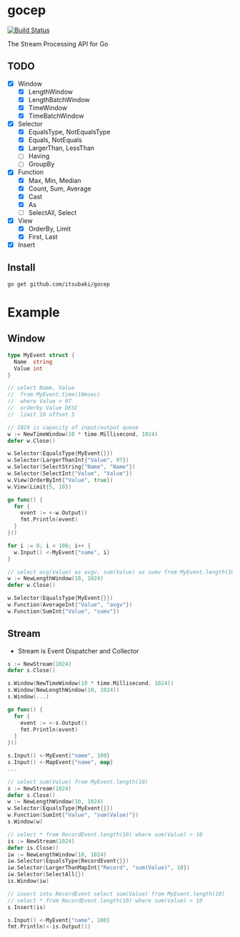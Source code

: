 # gocep

[![Build Status](https://travis-ci.org/itsubaki/gocep.svg?branch=develop)](https://travis-ci.org/itsubaki/gocep)

The Stream Processing API for Go

## TODO

 - [x] Window
    + [x] LengthWindow
    + [x] LengthBatchWindow
    + [x] TimeWindow
    + [x] TimeBatchWindow
 - [x] Selector
    + [x] EqualsType, NotEqualsType
    + [x] Equals, NotEquals
    + [x] LargerThan, LessThan
    + [ ] Having
    + [ ] GroupBy
 - [x] Function
    + [x] Max, Min, Median
    + [x] Count, Sum, Average
    + [x] Cast
    + [x] As
    + [ ] SelectAll, Select
 - [x] View
    + [x] OrderBy, Limit
    + [x] First, Last
 - [x] Insert

## Install

```console
go get github.com/itsubaki/gocep
```

# Example

## Window

```go
type MyEvent struct {
  Name  string
  Value int
}
```

```go
// select Name, Value
//  from MyEvent.time(10msec)
//  where Value > 97
//  orderby Value DESC
//  limit 10 offset 5

// 1024 is capacity of input/output queue
w := NewTimeWindow(10 * time.Millisecond, 1024)
defer w.Close()

w.Selector(EqualsType{MyEvent{}})
w.Selector(LargerThanInt{"Value", 97})
w.Selector(SelectString{"Name", "Name"})
w.Selector(SelectInt{"Value", "Value"})
w.View(OrderByInt{"Value", true})
w.View(Limit{5, 10})

go func() {
  for {
    event := <-w.Output()
    fmt.Println(event)
  }
}()

for i := 0; i < 100; i++ {
  w.Input() <-MyEvent{"name", i}
}
```


```go
// select avg(Value) as avgv, sum(Value) as sumv from MyEvent.length(10)
w := NewLengthWindow(10, 1024)
defer w.Close()

w.Selector(EqualsType{MyEvent{}})
w.Function(AverageInt{"Value", "avgv"})
w.Function(SumInt{"Value", "sumv"})
```

## Stream

 - Stream is Event Dispatcher and Collector

```go
s := NewStream(1024)
defer s.Close()

s.Window(NewTimeWindow(10 * time.Millisecond, 1024))
s.Window(NewLengthWindow(10, 1024))
s.Window(...)

go func() {
  for {
    event := <-s.Output()
    fmt.Println(event)
  }
}()

s.Input() <-MyEvent{"name", 100}
s.Input() <-MapEvent{"name", map}
...
```

```go
// select sum(Value) from MyEvent.length(10)
s := NewStream(1024)
defer s.Close()
w := NewLengthWindow(10, 1024)
w.Selector(EqualsType{MyEvent{}})
w.Function(SumInt{"Value", "sum(Value)"})
s.Window(w)

// select * from RecordEvent.length(10) where sum(Value) > 10
is := NewStream(1024)
defer is.Close()
iw := NewLengthWindow(10, 1024)
iw.Selector(EqualsType{RecordEvent{}})
iw.Selector(LargerThanMapInt{"Record", "sum(Value)", 10})
iw.Selector(SelectAll{})
is.Window(iw)

// insert into RecordEvent select sum(Value) from MyEvent.length(10)
// select * from RecordEvent.length(10) where sum(Value) > 10
s.Insert(is)

s.Input() <-MyEvent{"name", 100}
fmt.Println(<-is.Output())
```
